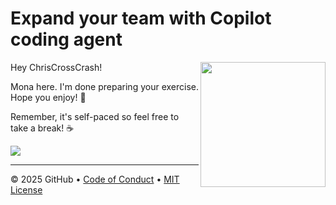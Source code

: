 # Expand your team with Copilot coding agent

<img src="https://octodex.github.com/images/Professortocat_v2.png" align="right" height="200px" />

Hey ChrisCrossCrash!

Mona here. I'm done preparing your exercise. Hope you enjoy! 💚

Remember, it's self-paced so feel free to take a break! ☕️

[![](https://img.shields.io/badge/Go%20to%20Exercise-%E2%86%92-1f883d?style=for-the-badge&logo=github&labelColor=197935)](https://github.com/ChrisCrossCrash/skills-expand-your-team-with-copilot/issues/1)

---

&copy; 2025 GitHub &bull; [Code of Conduct](https://www.contributor-covenant.org/version/2/1/code_of_conduct/code_of_conduct.md) &bull; [MIT License](https://gh.io/mit)

